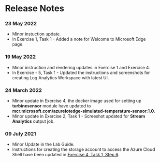 # Release Notes

### 23 May 2022
  - Minor instuction update.
  - In Exercise 1, Task 1 - Added a note for Welcome to Microsoft Edge page.

### 19 May 2022
  - Minor instruction and rendering updates in Exercise 1 and Exercise 4.
  - In Exercise - 5, Task 1 - Updated the instructions and screenshots for creating Log Analytics Workspace with latest UI.

### 24 March 2022
  - Minor update in Exercise 4, the docker image used for setting up **turbinesensor** module have updated to **mcr.microsoft.com/azureiotedge-simulated-temperature-sensor:1.0**.
  - Minor update in Exercise 2, Task 1 - Screeshot updated for **Stream Analytics** output job.

### 09 July 2021
  - Minor Update in the Lab Guide.
  - Instructions for creating the storage account to access the Azure Cloud Shell have been updated in [Exercise 4, Task 1, Step 6](https://github.com/CloudLabsAI-Azure/AVW-Internet-of-Things/blob/master/instructions/04.md).

